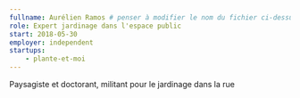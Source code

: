 ```yaml
---
fullname: Aurélien Ramos # penser à modifier le nom du fichier ci-dessus !
role: Expert jardinage dans l'espace public
start: 2018-05-30
employer: independent
startups:
    - plante-et-moi
---
```


Paysagiste et doctorant, militant pour le jardinage dans la rue
